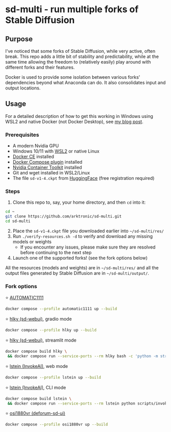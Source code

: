 # sd-multi - run multiple forks of Stable Diffusion

## Purpose

I've noticed that some forks of Stable Diffusion, while very active, often break. This repo adds a little bit of stability and predictability, while at the same time allowing the freedom to (relatively easily) play around with different forks and their features.

Docker is used to provide some isolation between various forks' dependencies beyond what Anaconda can do. It also consolidates input and output locations.

## Usage

For a detailed description of how to get this working in Windows using WSL2 and native Docker (not Docker Desktop), see [my blog post](https://trycatch.dev/2022/10/01/stable-diffusion-on-wsl2-with-docker/).

### Prerequisites

- A modern Nvidia GPU
- Windows 10/11 with [WSL2](https://learn.microsoft.com/en-us/windows/wsl/install) or native Linux
- [Docker CE](https://docs.docker.com/engine/install/) installed
- [Docker Compose plugin](https://docs.docker.com/compose/install/) installed
- [Nvidia Container Toolkit](https://docs.nvidia.com/datacenter/cloud-native/container-toolkit/install-guide.html#docker) installed
- Git and wget installed in WSL2/Linux
- The file `sd-v1-4.ckpt` from [HuggingFace](https://huggingface.co/CompVis/stable-diffusion-v-1-4-original) (free registration required)

### Steps

1. Clone this repo to, say, your home directory, and then `cd` into it:
```bash
cd ~
git clone https://github.com/arktronic/sd-multi.git
cd sd-multi
```

2. Place the `sd-v1-4.ckpt` file you downloaded earlier into `~/sd-multi/res/`
3. Run `./verify-resources.sh -d` to verify and download any missing models or weights
    - If you encounter any issues, please make sure they are resolved before continuing to the next step
4. Launch one of the supported forks! (see the fork options below)

All the resources (models and weights) are in `~/sd-multi/res/` and all the output files generated by Stable Diffusion are in `~/sd-multi/output/`.

### Fork options

⭐ [AUTOMATIC1111](https://github.com/AUTOMATIC1111/stable-diffusion-webui/)
```bash
docker compose --profile automatic1111 up --build
```

⭐ [hlky (sd-webui)](https://github.com/sd-webui/stable-diffusion-webui/), gradio mode
```bash
docker compose --profile hlky up --build
```

⭐ [hlky (sd-webui)](https://github.com/sd-webui/stable-diffusion-webui/), streamlit mode
```bash
docker compose build hlky \
 && docker compose run --service-ports --rm hlky bash -c 'python -m streamlit run scripts/webui_streamlit.py'
```

⭐ [lstein (InvokeAI)](https://github.com/invoke-ai/InvokeAI/), web mode
```bash
docker compose --profile lstein up --build
```

⭐ [lstein (InvokeAI)](https://github.com/invoke-ai/InvokeAI/), CLI mode
```bash
docker compose build lstein \
 && docker compose run --service-ports --rm lstein python scripts/invoke.py
```

⭐ [osi1880vr (deforum-sd-ui)](https://github.com/osi1880vr/deforum-sd-ui/)
```bash
docker compose --profile osi1880vr up --build
```
